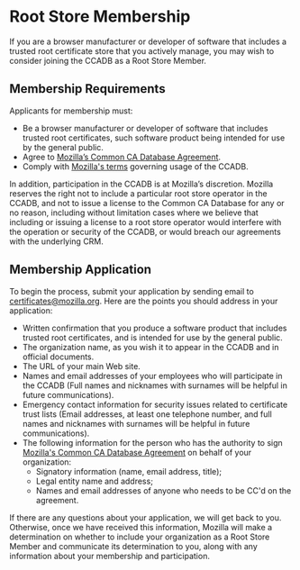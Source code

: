 # Root Store Membership #

If you are a browser manufacturer or developer of software that includes
a trusted root certificate store that you actively manage, you may wish to
consider joining the CCADB as a Root Store Member.

## Membership Requirements ##

Applicants for membership must:

* Be a browser manufacturer or developer of software that includes trusted
  root certificates, such software product being intended for use by the
  general public.
* Agree to [Mozilla’s Common CA Database Agreement][CCADB-Agreement].
* Comply with [Mozilla's terms](usage) governing usage of the CCADB.

In addition, participation in the CCADB is at Mozilla’s
discretion. Mozilla reserves the right not to include a particular root store
operator in the CCADB, and not to issue a license to the Common
CA Database for any or no reason, including without limitation cases where we
believe that including or issuing a license to a root store operator would
interfere with the operation or security of the CCADB, or would
breach our agreements with the underlying CRM.

## Membership Application ##

To begin the process, submit your application by sending email to
certificates@mozilla.org. Here are the points you should address in your
application:

* Written confirmation that you produce a software product that includes
  trusted root certificates, and is intended for use by the general public.
* The organization name, as you wish it to appear in the CCADB
  and in official documents.
* The URL of your main Web site.
* Names and email addresses of your employees who will participate in the
  CCADB (Full names and nicknames with surnames will be helpful
  in future communications).
* Emergency contact information for security issues related to certificate
  trust lists (Email addresses, at least one telephone number, and full names
  and nicknames with surnames will be helpful in future communications).
* The following information for the person who has the authority to sign
  [Mozilla's Common CA Database Agreement][CCADB-Agreement] on behalf of your
  organization:
    * Signatory information (name, email address, title);
    * Legal entity name and address;
    * Names and email addresses of anyone who needs to be CC'd on the
      agreement.

If there are any questions about your application, we will get back to you.
Otherwise, once we have received this information, Mozilla will make a
determination on whether to include your organization as a Root Store Member
and communicate its determination to you, along with any information about your
membership and participation.

[CCADB-Agreement]: http://www.ccadb.org/rootstores/mozilla-ccadb-agreement.pdf
